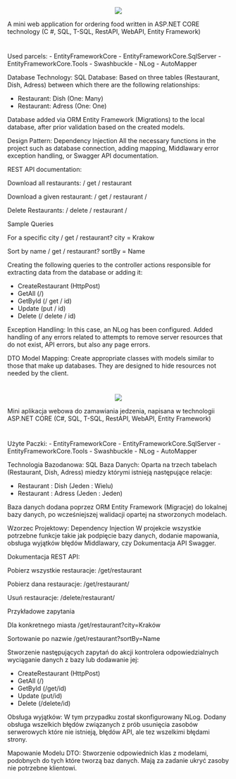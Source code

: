 <p align="center"><img src="https://flagcdn.com/80x60/gb.png"/></p>
A mini web application for ordering food written in ASP.NET CORE technology (C #, SQL, T-SQL, RestAPI, WebAPI, Entity Framework)
<h1 align="center">  </h1>
Used parcels:
- EntityFrameworkCore
- EntityFrameworkCore.SqlServer
- EntityFrameworkCore.Tools
- Swashbuckle
- NLog
- AutoMapper

Database Technology: SQL
Database:
Based on three tables (Restaurant, Dish, Adress) between which there are the following relationships:
- Restaurant: Dish (One: Many)
- Restaurant: Adress (One: One)

Database added via ORM Entity Framework (Migrations) to the local database, after prior validation based on the created models.

Design Pattern: Dependency Injection
All the necessary functions in the project  such as database connection, adding mapping, Middlawary error exception handling, or Swagger API documentation.

REST API documentation:

Download all restaurants:
/ get / restaurant

Download a given restaurant:
/ get / restaurant / <key>

Delete Restaurants:
/ delete / restaurant / <key>

Sample Queries

For a specific city
/ get / restaurant? city = Krakow

Sort by name
/ get / restaurant? sortBy = Name

Creating the following queries to the controller actions responsible for extracting data from the database or adding it:
- CreateRestaurant (HttpPost)
- GetAll (/)
- GetById (/ get / id)
- Update (put / id)
- Delete (/ delete / id)

Exception Handling:
In this case, an NLog has been configured. Added handling of any errors related to attempts to remove server resources that do not exist, API errors, but also any page errors.

DTO Model Mapping:
Create appropriate classes with models similar to those that make up databases. They are designed to hide resources not needed by the client.
<h1 align="center">  </h1>
<p align="center"><img src="https://flagcdn.com/80x60/pl.png"/></p>
Mini aplikacja webowa do zamawiania jedzenia, napisana w technologii ASP.NET CORE (C#, SQL, T-SQL, RestAPI, WebAPI, Entity Framework)
<h1 align="center">  </h1>
Użyte Paczki:
- EntityFrameworkCore
- EntityFrameworkCore.SqlServer
- EntityFrameworkCore.Tools
- Swashbuckle
- NLog
- AutoMapper

Technologia Bazodanowa: SQL
Baza Danych:
Oparta na trzech tabelach (Restaurant, Dish, Adress) miedzy którymi istnieją następujące relacje:
- Restaurant : Dish (Jeden : Wielu)
- Restaurant : Adress (Jeden : Jeden)

Baza danych dodana poprzez ORM Entity Framework (Migracje) do lokalnej bazy danych, po wcześniejszej walidacji opartej na stworzonych modelach. 

Wzorzec Projektowy: Dependency Injection
W projekcie wszystkie potrzebne funkcje takie jak podpięcie bazy danych, dodanie mapowania, obsługa wyjątków błędów Middlawary, czy Dokumentacja API Swagger.

Dokumentacja REST API:

Pobierz wszystkie restauracje:
/get/restaurant

Pobierz dana restauracje:
/get/restaurant/<klucz>

Usuń restauracje:
/delete/restaurant/<klucz>

Przykładowe zapytania

Dla konkretnego miasta
/get/restaurant?city=Kraków

Sortowanie po nazwie
/get/restaurant?sortBy=Name

Stworzenie następujących zapytań do akcji kontrolera odpowiedzialnych wyciąganie danych z bazy lub dodawanie jej: 
- CreateRestaurant (HttpPost)
- GetAll (/)
- GetById (/get/id)
- Update (put/id)
- Delete (/delete/id)


Obsługa wyjątków:
W tym przypadku został skonfigurowany NLog. Dodany obsługa wszelkich błędów związanych z prób usunięcia zasobów serwerowych które nie istnieją, błędów API, ale tez wszelkimi błędami strony.

Mapowanie Modelu DTO:
Stworzenie odpowiednich klas z modelami, podobnych do tych które tworzą baz danych. Mają za zadanie ukryć zasoby nie potrzebne klientowi.



